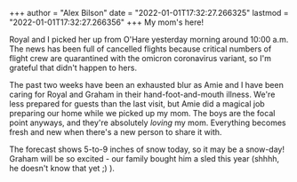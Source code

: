 +++
author = "Alex Bilson"
date = "2022-01-01T17:32:27.266325"
lastmod = "2022-01-01T17:32:27.266356"
+++
My mom's here!

Royal and I picked her up from O'Hare yesterday morning around 10:00 a.m. The news has been full of cancelled flights because critical numbers of flight crew are quarantined with the omicron coronavirus variant, so I'm grateful that didn't happen to hers.

The past two weeks have been an exhausted blur as Amie and I have been caring for Royal and Graham in their hand-foot-and-mouth illness. We're less prepared for guests than the last visit, but Amie did a magical job preparing our home while we picked up my mom. The boys are the focal point anyways, and they're absolutely _loving_ my mom. Everything becomes fresh and new when there's a new person to share it with.

The forecast shows 5-to-9 inches of snow today, so it may be a snow-day! Graham will be so excited - our family bought him a sled this year (shhhh, he doesn't know that yet ;) ).